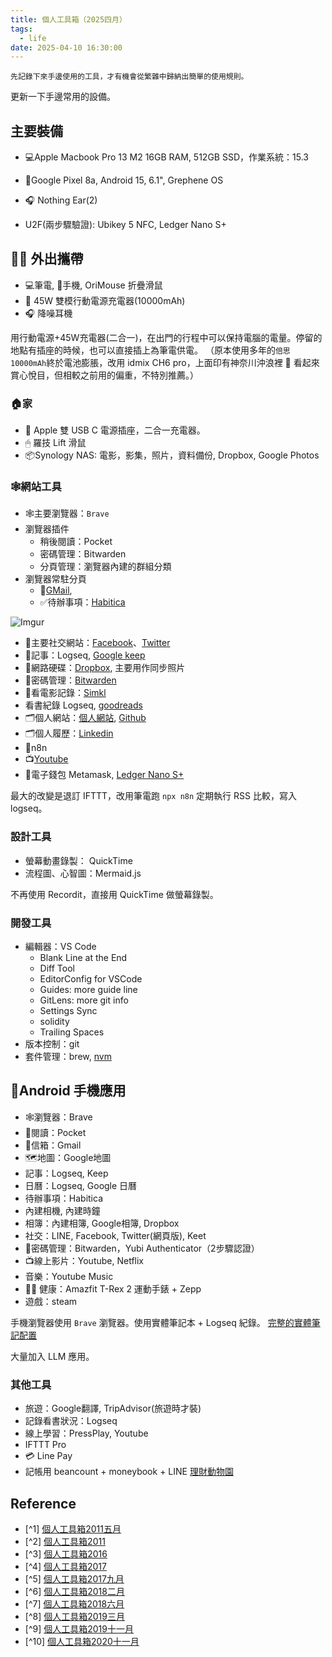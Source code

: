```yaml
---
title: 個人工具箱（2025四月）
tags:
  - life
date: 2025-04-10 16:30:00
---
```


`先記錄下來手邊使用的工具，才有機會從繁雜中歸納出簡單的使用規則。`

更新一下手邊常用的設備。

## 主要裝備

* :computer:Apple Macbook Pro 13 M2 16GB RAM, 512GB SSD，作業系統：15.3

* :iphone:Google Pixel 8a, Android 15, 6.1", Grephene OS

* :headphones: Nothing Ear(2)
* U2F(兩步驟驗證): Ubikey 5 NFC, Ledger Nano S+

<!-- truncate -->

## 🚶‍♂️ 外出攜帶

* :computer:筆電, :iphone:手機, OriMouse 折疊滑鼠
* :electric_plug:  45W 雙模行動電源充電器(10000mAh)
* :headphones: 降噪耳機

用行動電源+45W充電器(二合一)，在出門的行程中可以保持電腦的電量。停留的地點有插座的時候，也可以直接插上為筆電供電。
（原本使用多年的`倍思10000mAh`終於電池膨脹，改用 idmix CH6 pro，上面印有神奈川沖浪裡 🌊 看起來賞心悅目，但相較之前用的偏重，不特別推薦。）

### :house:家

* :electric_plug: Apple 雙 USB C 電源插座，二合一充電器。
* 🖱 羅技 Lift 滑鼠
* :package:Synology NAS: 電影，影集，照片，資料備份, Dropbox, Google Photos

### :spider_web:網站工具

* :spider_web:主要瀏覽器：`Brave`
* 瀏覽器插件
  - 稍後閱讀：Pocket
  - 密碼管理：Bitwarden
  - 分頁管理：瀏覽器內建的群組分類
* 瀏覽器常駐分頁
  - :email:[GMail](http://mail.google.com/),
  - ✅待辦事項：[Habitica](https://habitica.com/)

![Imgur](https://i.imgur.com/7goRNxj.png)

* :busts_in_silhouette:主要社交網站：[Facebook](http://www.facebook.com/)、[Twitter](https://twitter.com/gasolin)
* :memo:記事：Logseq, [Google keep](http://keep.google.com/)
* :floppy_disk:網路硬碟：[Dropbox](http://www.dropbox.com/), 主要用作同步照片
* 🔑密碼管理：[Bitwarden](https://www.bitwarden.com/)
* :movie_camera:看電影記錄：[Simkl](https://simkl.com/)
* 看書紀錄 Logseq, [goodreads](https://www.goodreads.com/)
* :card_index_dividers:個人網站：[個人網站](http://www.gasolin.idv.tw), [Github](https://github.com/gasolin/blog/)
* :card_index_dividers:個人履歷：[Linkedin](https://www.linkedin.com/in/fredglin/)
* :link:n8n
* :tv:[Youtube](https://www.youtube.com/)
* :purse:電子錢包 Metamask, [Ledger Nano S+](crypto/setup_ledger_nano_on_linux.md)


最大的改變是退訂 IFTTT，改用筆電跑 `npx n8n` 定期執行 RSS 比較，寫入 logseq。

### 設計工具

* 螢幕動畫錄製： QuickTime
* 流程圖、心智圖：Mermaid.js

不再使用 Recordit，直接用 QuickTime 做螢幕錄製。

### 開發工具

* 編輯器：VS Code
  - Blank Line at the End
  - Diff Tool
  - EditorConfig for VSCode
  - Guides: more guide line
  - GitLens: more git info
  - Settings Sync
  - solidity
  - Trailing Spaces
* 版本控制：git
* 套件管理：brew, [nvm](https://github.com/creationix/nvm)

## :iphone:Android 手機應用
* :spider_web:瀏覽器：Brave
* :newspaper:閱讀：Pocket
* :email:信箱：Gmail
* :world_map:地圖：Google地圖
* 記事：Logseq, Keep
* 日曆：Logseq, Google 日曆
* 待辦事項：Habitica
* 內建相機, 內建時鐘
* 相簿：內建相簿, Google相簿, Dropbox
* 社交：LINE, Facebook, Twitter(網頁版), Keet
* :closed_lock_with_key:密碼管理：Bitwarden，Yubi Authenticator（2步驟認證）
* :tv:線上影片：Youtube, Netflix
* 音樂：Youtube Music
* 🚶‍♂️ 健康：Amazfit T-Rex 2 運動手錶 + Zepp
* 遊戲：steam

手機瀏覽器使用 `Brave` 瀏覽器。使用實體筆記本 + Logseq 紀錄。
[完整的實體筆記配置](life/handbook.md)

大量加入 LLM 應用。

### 其他工具

* 旅遊：Google翻譯, TripAdvisor(旅遊時才裝)
* 記錄看書狀況：Logseq
* 線上學習：PressPlay, Youtube
* IFTTT Pro
* 💳 Line Pay
* 記帳用 beancount + moneybook + LINE [理財動物園](https://page.line.me/570aecfb)

## Reference

* [^1] [個人工具箱2011五月](tools/tooling-in-2011-May.md)
* [^2] [個人工具箱2011](tools/tooling-in-2011.md)
* [^3] [個人工具箱2016](tools/tooling-in-2016.md)
* [^4] [個人工具箱2017](tools/tooling-in-2017.md)
* [^5] [個人工具箱2017九月](tools/tooling-in-2017-sep.md)
* [^6] [個人工具箱2018二月](tools/tooling-in-2018-feb.md)
* [^7] [個人工具箱2018六月](tools/tooling-in-2018-jun.md)
* [^8] [個人工具箱2019三月](tools/tooling-in-2019-Mar.md)
* [^9] [個人工具箱2019十一月](tools/tooling-in-2019-Nov.md)
* [^10] [個人工具箱2020十一月](tools/tooling-in-2020-Nov.md)
